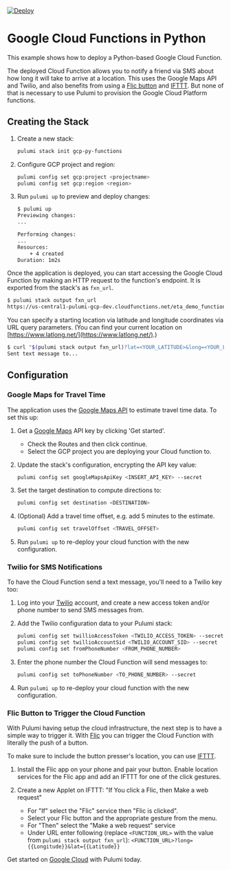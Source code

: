 [![Deploy](https://get.pulumi.com/new/button.svg)](https://app.pulumi.com/new?template=https://github.com/pulumi/examples/blob/master/gcp-py-functions/README.md)

# Google Cloud Functions in Python

This example shows how to deploy a Python-based Google Cloud Function.

The deployed Cloud Function allows you to notify a friend via SMS about how long it will take to
arrive at a location. This uses the Google Maps API and Twilio, and also benefits from using a
[Flic button](https://flic.io) and [IFTTT](https://ifttt.com). But none of that is necessary to
use Pulumi to provision the Google Cloud Platform functions.

## Creating the Stack

1. Create a new stack:

    ```bash
    pulumi stack init gcp-py-functions
    ```

1. Configure GCP project and region:

    ```bash
    pulumi config set gcp:project <projectname>
    pulumi config set gcp:region <region>
    ```

1. Run `pulumi up` to preview and deploy changes:

    ```bash
    $ pulumi up
    Previewing changes:
    ...

    Performing changes:
    ...
    Resources:
        + 4 created
    Duration: 1m2s
    ```

Once the application is deployed, you can start accessing the Google Cloud Function by making an HTTP request to the function's endpoint. It is exported from the stack's as `fxn_url`.

```bash
$ pulumi stack output fxn_url
https://us-central1-pulumi-gcp-dev.cloudfunctions.net/eta_demo_function...
```

You can specify a starting location via latitude and longitude coordinates via URL query
parameters. (You can find your current location on [https://www.latlong.net/](https://www.latlong.net/).)

```bash
$ curl "$(pulumi stack output fxn_url)?lat=<YOUR_LATITUDE>&long=<YOUR_LONGITUDE>"
Sent text message to...
```

## Configuration

### Google Maps for Travel Time

The application uses the [Google Maps API](https://developers.google.com/maps/documentation/) to estimate travel time data. To set this up:

1. Get a [Google Maps](https://cloud.google.com/maps-platform/) API key by clicking 'Get started'.

    * Check the Routes and then click continue.
    * Select the GCP project you are deploying your Cloud function to.

1. Update the stack's configuration, encrypting the API key value:

    ```bash
    pulumi config set googleMapsApiKey <INSERT_API_KEY> --secret
    ```

1. Set the target destination to compute directions to:

     ```bash
    pulumi config set destination <DESTINATION>
    ```

1. (Optional) Add a travel time offset, e.g. add 5 minutes to the estimate.

    ```bash
    pulumi config set travelOffset <TRAVEL_OFFSET>
    ```

1. Run `pulumi up` to re-deploy your cloud function with the new configuration.

### Twilio for SMS Notifications

To have the Cloud Function send a text message, you'll need to a Twilio key too:

1. Log into your [Twilio](https://www.twilio.com/) account, and create a new access token
   and/or phone number to send SMS messages from.

1. Add the Twilio configuration data to your Pulumi stack:

    ```bash
    pulumi config set twillioAccessToken <TWILIO_ACCESS_TOKEN> --secret
    pulumi config set twillioAccountSid <TWILIO_ACCOUNT_SID> --secret
    pulumi config set fromPhoneNumber <FROM_PHONE_NUMBER>
    ```

1. Enter the phone number the Cloud Function will send messages to:

    ```bash
    pulumi config set toPhoneNumber <TO_PHONE_NUMBER> --secret
    ```

1. Run `pulumi up` to re-deploy your cloud function with the new configuration.

### Flic Button to Trigger the Cloud Function

With Pulumi having setup the cloud infrastructure, the next step is to have a simple way to trigger
it. With [Flic](https://flic.io) you can trigger the Cloud Function with literally the push
of a button.

To make sure to include the button presser's location, you can use [IFTTT](https://ifttt.com).

1. Install the Flic app on your phone and pair your button. Enable location services for the Flic app
   and add an IFTTT for one of the click gestures.

1. Create a new Applet on IFTTT: "If You click a Flic, then Make a web request"
    * For "If" select the "Flic" service then "Flic is clicked".
    * Select your Flic button and the appropriate gesture from the menu.
    * For "Then" select the "Make a web request" service
    * Under URL enter following (replace `<FUNCTION_URL>` with the value from `pulumi stack output fxn_url`): `<FUNCTION_URL>?long={{Longitude}}&lat={{Latitude}}`

Get started on [Google Cloud](https://www.pulumi.com/docs/get-started/gcp/) with Pulumi today.

